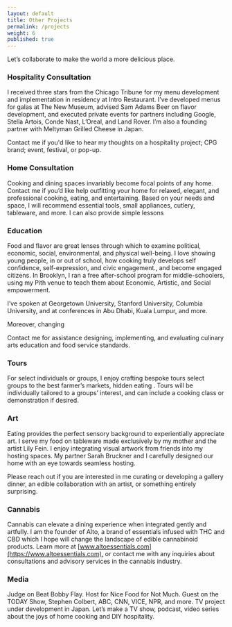 ```yaml
---
layout: default
title: Other Projects
permalink: /projects
weight: 6
published: true
---
```


Let’s collaborate to make the world a more delicious place.


### Hospitality Consultation
I received three stars from the Chicago Tribune for my menu development and implementation in residency at Intro Restaurant. I’ve developed menus for galas at The New Museum, advised Sam Adams Beer on flavor development, and executed private events for partners including Google, Stella Artois, Conde Nast, L’Oreal, and Land Rover. I’m also a founding partner with Meltyman Grilled Cheese in Japan.

Contact me if you'd like to hear my thoughts on a hospitality project; CPG brand; event, festival, or pop-up.


### Home Consultation
Cooking and dining spaces invariably become focal points of any home. Contact me if you’d like help outfitting your home for relaxed, elegant, and professional cooking, eating, and entertaining. Based on your needs and space, I will recommend essential tools, small appliances, cutlery, tableware, and more. I can also provide simple lessons


### Education
Food and flavor are great lenses through which to examine political, economic, social, environmental, and physical well-being. I love showing young people, in or out of school, how cooking truly develops self confidence, self-expression, and civic engagement., and become engaged citizens. In Brooklyn, I ran a free after-school program for middle-schoolers, using my Pith venue to teach them about Economic, Artistic, and Social empowerment.

I’ve spoken at Georgetown University, Stanford University, Columbia University, and at conferences in Abu Dhabi, Kuala Lumpur, and more.

Moreover, changing

Contact me for assistance designing, implementing, and evaluating culinary arts education and food service standards.


### Tours
For select individuals or groups, I enjoy crafting bespoke tours select groups to the best farmer’s markets, hidden eating . Tours will be individually tailored to a groups’ interest, and can include a cooking class or demonstration if desired.


### Art
Eating provides the perfect sensory background to experientially appreciate art. I serve my food on tableware made exclusively by my mother and the artist Lily Fein. I enjoy integrating visual artwork from friends into my hosting spaces. My partner Sarah Bruckner and I carefully designed our home with an eye towards seamless hosting.

Please reach out if you are interested in me curating or developing a gallery dinner, an edible collaboration with an artist, or something entirely surprising.


### Cannabis
Cannabis can elevate a dining experience when integrated gently and artfully. I am the founder of Alto, a brand of essentials infused with THC and CBD which I hope will change the landscape of edible cannabinoid products. Learn more at [www.altoessentials.com](https://www.altoessentials.com), or contact me with any inquiries about consultations and advisory services in the cannabis industry.


### Media
Judge on Beat Bobby Flay. Host for Nice Food for Not Much. Guest on the TODAY Show, Stephen Colbert, ABC, CNN, VICE, NPR, and more. TV project under development in Japan. Let’s make a TV show, podcast, video series about the joys of home cooking and DIY hospitality.

